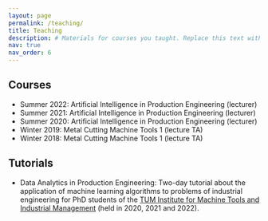```yaml
---
layout: page
permalink: /teaching/
title: Teaching
description: # Materials for courses you taught. Replace this text with your description.
nav: true
nav_order: 6
---
```

## Courses
* Summer 2022: Artificial Intelligence in Production Engineering (lecturer)
* Summer 2021: Artificial Intelligence in Production Engineering (lecturer)
* Summer 2020: Artificial Intelligence in Production Engineering (lecturer)
* Winter 2019: Metal Cutting Machine Tools 1 (lecture TA)
* Winter 2018: Metal Cutting Machine Tools 1 (lecture TA)

## Tutorials
* Data Analytics in Production Engineering: Two-day tutorial about the application of machine learning algorithms to problems of industrial engineering for PhD students of the [TUM Institute for Machine Tools and Industrial Management](https://www.mec.ed.tum.de/en/iwb/homepage/) (held in 2020, 2021 and 2022).
